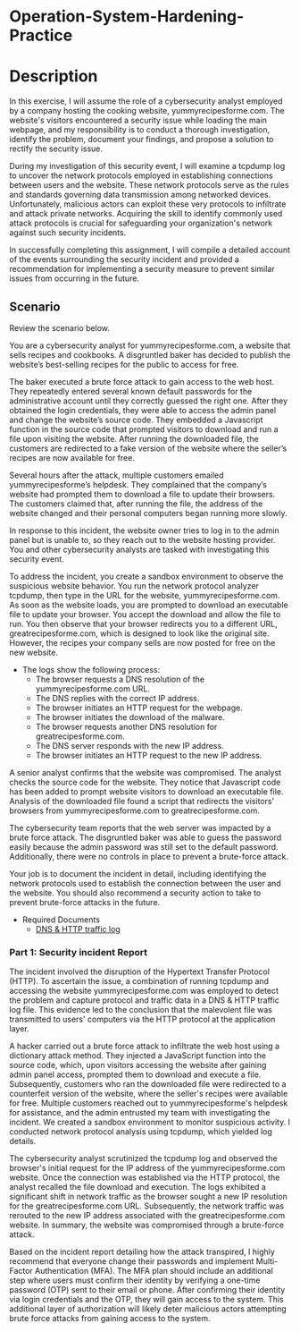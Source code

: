 # Operation-System-Hardening-Practice
<h1>Description</h1>

In this exercise, I will assume the role of a cybersecurity analyst employed by a company hosting the cooking website, yummyrecipesforme.com. The website's visitors encountered a security issue while loading the main webpage, and my responsibility is to conduct a thorough investigation, identify the problem, document your findings, and propose a solution to rectify the security issue.

During my investigation of this security event, I will examine a tcpdump log to uncover the network protocols employed in establishing connections between users and the website. These network protocols serve as the rules and standards governing data transmission among networked devices. Unfortunately, malicious actors can exploit these very protocols to infiltrate and attack private networks. Acquiring the skill to identify commonly used attack protocols is crucial for safeguarding your organization's network against such security incidents.

In successfully completing this assignment, I will compile a detailed account of the events surrounding the security incident and provided a recommendation for implementing a security measure to prevent similar issues from occurring in the future.


<h2>Scenario</h2>

Review the scenario below.

You are a cybersecurity analyst for yummyrecipesforme.com, a website that sells recipes and cookbooks. A disgruntled baker has decided to publish the website’s best-selling recipes for the public to access for free.

The baker executed a brute force attack to gain access to the web host. They repeatedly entered several known default passwords for the administrative account until they correctly guessed the right one. After they obtained the login credentials, they were able to access the admin panel and change the website’s source code. They embedded a Javascript function in the source code that prompted visitors to download and run a file upon visiting the website. After running the downloaded file, the customers are redirected to a fake version of the website where the seller’s recipes are now available for free.

Several hours after the attack, multiple customers emailed yummyrecipesforme’s helpdesk. They complained that the company’s website had prompted them to download a file to update their browsers. The customers claimed that, after running the file, the address of the website changed and their personal computers began running more slowly.

In response to this incident, the website owner tries to log in to the admin panel but is unable to, so they reach out to the website hosting provider. You and other cybersecurity analysts are tasked with investigating this security event.

To address the incident, you create a sandbox environment to observe the suspicious website behavior. You run the network protocol analyzer tcpdump, then type in the URL for the website, yummyrecipesforme.com. As soon as the website loads, you are prompted to download an executable file to update your browser. You accept the download and allow the file to run. You then observe that your browser redirects you to a different URL, greatrecipesforme.com, which is designed to look like the original site. However, the recipes your company sells are now posted for free on the new website.


- <a> The logs show the following process: </a>
    -  The browser requests a DNS resolution of the yummyrecipesforme.com URL.
    -  The DNS replies with the correct IP address.
    -  The browser initiates an HTTP request for the webpage.
    -  The browser initiates the download of the malware.
    -  The browser requests another DNS resolution for greatrecipesforme.com.
    -  The DNS server responds with the new IP address.
    -  The browser initiates an HTTP request to the new IP address.

A senior analyst confirms that the website was compromised. The analyst checks the source code for the website. They notice that Javascript code has been added to prompt website visitors to download an executable file. Analysis of the downloaded file found a script that redirects the visitors’ browsers from yummyrecipesforme.com to greatrecipesforme.com.

The cybersecurity team reports that the web server was impacted by a brute force attack. The disgruntled baker was able to guess the password easily because the admin password was still set to the default password. Additionally, there were no controls in place to prevent a brute-force attack.

Your job is to document the incident in detail, including identifying the network protocols used to establish the connection between the user and the website.  You should also recommend a security action to take to prevent brute-force attacks in the future.

- <a> Required Documents </a>
  - [DNS & HTTP traffic log](https://github.com/malikaii99/Operation-System-Hardening-Practice/blame/728a4090581dc4dc43672afb885a8a84e6714fb5/DNS%20%26%20HTTP%20traffic%20log.docx)


<h3>Part 1: Security incident Report </h3>

The incident involved the disruption of the Hypertext Transfer Protocol (HTTP). To ascertain the issue, a combination of running tcpdump and accessing the website yummyrecipesforme.com was employed to detect the problem and capture protocol and traffic data in a DNS & HTTP traffic log file. This evidence led to the conclusion that the malevolent file was transmitted to users' computers via the HTTP protocol at the application layer.

A hacker carried out a brute force attack to infiltrate the web host using a dictionary attack method. They injected a JavaScript function into the source code, which, upon visitors accessing the website after gaining admin panel access, prompted them to download and execute a file. Subsequently, customers who ran the downloaded file were redirected to a counterfeit version of the website, where the seller's recipes were available for free. Multiple customers reached out to yummyrecipesforme's helpdesk for assistance, and the admin entrusted my team with investigating the incident. We created a sandbox environment to monitor suspicious activity. I conducted network protocol analysis using tcpdump, which yielded log details.

The cybersecurity analyst scrutinized the tcpdump log and observed the browser's initial request for the IP address of the yummyrecipesforme.com website. Once the connection was established via the HTTP protocol, the analyst recalled the file download and execution. The logs exhibited a significant shift in network traffic as the browser sought a new IP resolution for the greatrecipesforme.com URL. Subsequently, the network traffic was rerouted to the new IP address associated with the greatrecipesforme.com website. In summary, the website was compromised through a brute-force attack.

Based on the incident report detailing how the attack transpired, I highly recommend that everyone change their passwords and implement Multi-Factor Authentication (MFA). The MFA plan should include an additional step where users must confirm their identity by verifying a one-time password (OTP) sent to their email or phone. After confirming their identity via login credentials and the OTP, they will gain access to the system. This additional layer of authorization will likely deter malicious actors attempting brute force attacks from gaining access to the system.
